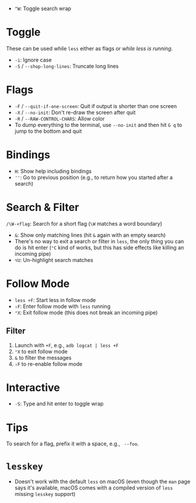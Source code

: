 - `^W`: Toggle search wrap

# Toggle

These can be used while `less` either as flags or *while less is running*.

- `-i`: Ignore case
- `-S` / `--shop-long-lines`: Truncate long lines

# Flags

- `-F` / `--quit-if-one-screen`: Quit if output is shorter than one screen
- `-X` / `--no-init`: Don't re-draw the screen after quit
- `-R` / `--RAW-CONTROL-CHARS`: Allow color
- To dump everything to the terminal, use `--no-init` and then hit `G q` to jump to the bottom and quit

# Bindings

- `H`: Show help including bindings
- `''`: Go to previous position (e.g., to return how you started after a search)

# Search & Filter

`/\W-<flag`: Search for a short flag (`\W` matches a word boundary)
- `&`: Show only matching lines (hit `&` again with an empty search)
- There's no way to exit a search or filter in `less`, the only thing you can do is hit enter (`⌃C` kind of works, but this has side effects like killing an incoming pipe)
- `⌥U`: Un-highlight search matches

# Follow Mode

- `less +F`: Start less in follow mode
- `⇧F`: Enter follow mode with `less` running
- `⌃X`: Exit follow mode (this does not break an incoming pipe)

## Filter

1. Launch with `+F`, e.g., `adb logcat | less +F`
2. `⌃X` to exit follow mode
3. `&` to filter the messages
4. `⇧F` to re-enable follow mode

# Interactive

- `-S`: Type and hit enter to toggle wrap

# Tips

To search for a flag, prefix it with a space, e.g., ` --foo`.

# `lesskey`

- Doesn't work with the default `less` on macOS (even though the `man` page says it's available, macOS comes with a compiled version of `less` missing `lesskey` support)
